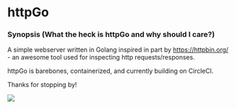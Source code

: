 # httpGo

### Synopsis (What the heck is httpGo and why should I care?)

A simple webserver written in Golang inspired in part by https://httpbin.org/ - an awesome tool used for inspecting http requests/responses. 

httpGo is barebones, containerized, and currently building on CircleCI.

Thanks for stopping by!

![](httpGo.gif)
